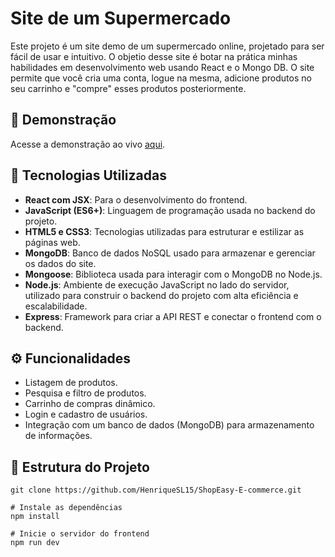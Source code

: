 # Site de um Supermercado

Este projeto é um site demo de um supermercado online, projetado para ser fácil de usar e intuitivo. O objetio desse site é botar na prática minhas habilidades em desenvolvimento web usando React e o Mongo DB.
O site permite que você cria uma conta, logue na mesma, adicione produtos no seu carrinho e "compre" esses produtos posteriormente.

## 📸 Demonstração
Acesse a demonstração ao vivo [aqui](https://zippy-kitten-ce10f9.netlify.app/).

## 🚀 Tecnologias Utilizadas
- **React com JSX**: Para o desenvolvimento do frontend.
- **JavaScript (ES6+)**: Linguagem de programação usada no backend do projeto.
- **HTML5 e CSS3**: Tecnologias utilizadas para estruturar e estilizar as páginas web.
- **MongoDB**: Banco de dados NoSQL usado para armazenar e gerenciar os dados do site.
- **Mongoose**: Biblioteca usada para interagir com o MongoDB no Node.js.
- **Node.js**: Ambiente de execução JavaScript no lado do servidor, utilizado para construir o backend do projeto com alta eficiência e escalabilidade.
- **Express**: Framework para criar a API REST e conectar o frontend com o backend.

## ⚙️ Funcionalidades

- Listagem de produtos.
- Pesquisa e filtro de produtos.
- Carrinho de compras dinâmico.
- Login e cadastro de usuários.
- Integração com um banco de dados (MongoDB) para armazenamento de informações.

## 📂 Estrutura do Projeto
``` 
git clone https://github.com/HenriqueSL15/ShopEasy-E-commerce.git

# Instale as dependências
npm install

# Inicie o servidor do frontend
npm run dev
